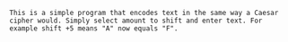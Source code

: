 	This is a simple program that encodes text in the same way a Caesar cipher would. Simply select amount to shift and enter text. For example shift +5 means "A" now equals "F".
